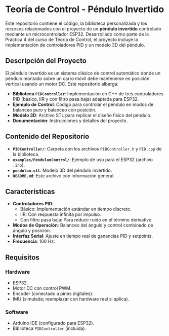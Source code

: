 # Teoría de Control - Péndulo Invertido

Este repositorio contiene el código, la biblioteca personalizada y los recursos relacionados con el proyecto de un **péndulo invertido** controlado mediante un microcontrolador ESP32. Desarrollado como parte de la Práctica 4 del curso de Teoría de Control, el proyecto incluye la implementación de controladores PID y un modelo 3D del péndulo.

## Descripción del Proyecto

El péndulo invertido es un sistema clásico de control automático donde un péndulo montado sobre un carro móvil debe mantenerse en posición vertical usando un motor DC. Este repositorio alberga:

- **Biblioteca `PIDController`**: Implementación en C++ de tres controladores PID (básico, IIR y con filtro pasa baja) adaptada para ESP32.
- **Ejemplo de Control**: Código para controlar el péndulo en modos de balanceo puro y balanceo con posición.
- **Modelo 3D**: Archivo STL para replicar el diseño físico del péndulo.
- **Documentación**: Instrucciones y detalles del proyecto.

## Contenido del Repositorio

- **`PIDController/`**: Carpeta con los archivos `PIDController.h` y `PID.cpp` de la biblioteca.
- **`examples/PendulumControl/`**: Ejemplo de uso para el ESP32 (archivo `.ino`).
- **`pendulum.stl`**: Modelo 3D del péndulo invertido.
- **`README.md`**: Este archivo con información general.

## Características

- **Controladores PID**: 
  - Básico: Implementación estándar en tiempo discreto.
  - IIR: Con respuesta infinita por impulso.
  - Con filtro pasa baja: Para reducir ruido en el término derivativo.
- **Modos de Operación**: Balanceo del ángulo y control combinado de ángulo y posición.
- **Interfaz Serial**: Ajuste en tiempo real de ganancias PID y setpoints.
- **Frecuencia**: 100 Hz.

## Requisitos

### Hardware
- ESP32.
- Motor DC con control PWM.
- Encoder (conectado a pines digitales).
- IMU (simulada; reemplazar con hardware real si aplica).

### Software
- Arduino IDE (configurado para ESP32).
- Biblioteca `PIDController` (incluida).



